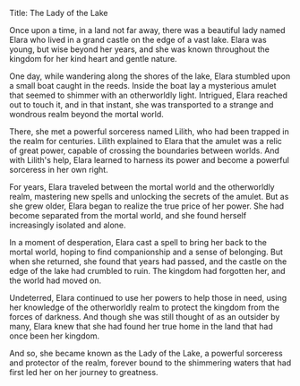 Title: The Lady of the Lake

Once upon a time, in a land not far away, there was a beautiful lady named Elara who lived in a grand castle on the edge of a vast lake. Elara was young, but wise beyond her years, and she was known throughout the kingdom for her kind heart and gentle nature.

One day, while wandering along the shores of the lake, Elara stumbled upon a small boat caught in the reeds. Inside the boat lay a mysterious amulet that seemed to shimmer with an otherworldly light. Intrigued, Elara reached out to touch it, and in that instant, she was transported to a strange and wondrous realm beyond the mortal world.

There, she met a powerful sorceress named Lilith, who had been trapped in the realm for centuries. Lilith explained to Elara that the amulet was a relic of great power, capable of crossing the boundaries between worlds. And with Lilith's help, Elara learned to harness its power and become a powerful sorceress in her own right.

For years, Elara traveled between the mortal world and the otherworldly realm, mastering new spells and unlocking the secrets of the amulet. But as she grew older, Elara began to realize the true price of her power. She had become separated from the mortal world, and she found herself increasingly isolated and alone.

In a moment of desperation, Elara cast a spell to bring her back to the mortal world, hoping to find companionship and a sense of belonging. But when she returned, she found that years had passed, and the castle on the edge of the lake had crumbled to ruin. The kingdom had forgotten her, and the world had moved on.

Undeterred, Elara continued to use her powers to help those in need, using her knowledge of the otherworldly realm to protect the kingdom from the forces of darkness. And though she was still thought of as an outsider by many, Elara knew that she had found her true home in the land that had once been her kingdom.

And so, she became known as the Lady of the Lake, a powerful sorceress and protector of the realm, forever bound to the shimmering waters that had first led her on her journey to greatness.